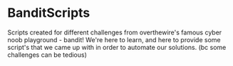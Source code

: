 # BanditScripts
Scripts created for different challenges from overthewire's famous
cyber noob playground - bandit!
We're here to learn, and here to provide some script's that we came up with
in order to automate our solutions. (bc some challenges can be tedious)



